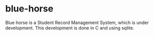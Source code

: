 # blue-horse
Blue horse is a Student Record Management System, which is under development. This development is done in C and using sqlite.
